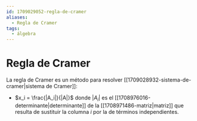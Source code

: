 ```yaml
---
id: 1709029052-regla-de-cramer
aliases:
  - Regla de Cramer
tags:
  - álgebra
---
```


# Regla de Cramer

La regla de Cramer es un método para resolver [[1709028932-sistema-de-cramer|sistema de Cramer]]:

- $x_i = \frac{|A_i|}{|A|}$ donde $|A_i|$ es el [[1708976016-determinante|determinante]] de la [[1708971486-matriz|matriz]] que resulta de sustituir la columna $i$ por la de términos independientes.


